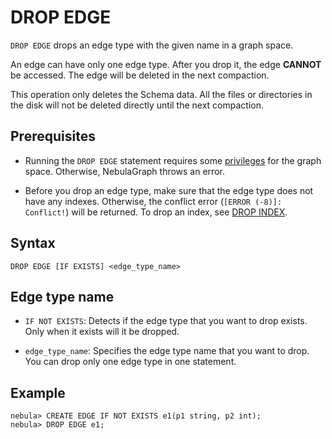 # DROP EDGE

`DROP EDGE` drops an edge type with the given name in a graph space.

An edge can have only one edge type. After you drop it, the edge **CANNOT** be accessed. The edge will be deleted in the next compaction.

This operation only deletes the Schema data. All the files or directories in the disk will not be deleted directly until the next compaction.

## Prerequisites

- Running the `DROP EDGE` statement requires some [privileges](../../7.data-security/1.authentication/3.role-list.md) for the graph space. Otherwise, NebulaGraph throws an error.

- Before you drop an edge type, make sure that the edge type does not have any indexes. Otherwise, the conflict error (`[ERROR (-8)]: Conflict!`) will be returned. To drop an index, see [DROP INDEX](../14.native-index-statements/6.drop-native-index.md).

## Syntax

```ngql
DROP EDGE [IF EXISTS] <edge_type_name>
```

## Edge type name

- `IF NOT EXISTS`: Detects if the edge type that you want to drop exists. Only when it exists will it be dropped.

- `edge_type_name`: Specifies the edge type name that you want to drop. You can drop only one edge type in one statement.

## Example

```ngql
nebula> CREATE EDGE IF NOT EXISTS e1(p1 string, p2 int);
nebula> DROP EDGE e1;
```
